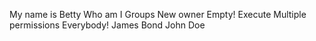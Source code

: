My name is Betty
Who am I
Groups
New owner
 Empty!
Execute
 Multiple permissions
Everybody!
James Bond
John Doe
